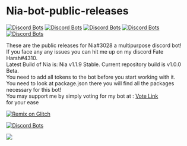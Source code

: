 # Nia-bot-public-releases
[![Discord Bots](https://top.gg/api/widget/owner/640547201851850752.svg?noavatar=true)](https://top.gg/bot/640547201851850752) [![Discord Bots](https://top.gg/api/widget/lib/640547201851850752.svg?noavatar=true)](https://top.gg/bot/640547201851850752) [![Discord Bots](https://top.gg/api/widget/upvotes/640547201851850752.svg?noavatar=true)](https://top.gg/bot/640547201851850752) [![Discord Bots](https://top.gg/api/widget/servers/640547201851850752.svg?noavatar=true)](https://top.gg/bot/640547201851850752) [![Discord Bots](https://top.gg/api/widget/status/640547201851850752.svg?noavatar=true)](https://top.gg/bot/640547201851850752)

These are the public releases for Nia#3028 a multipurpose discord bot!  
If you face any any issues you can hit me up on my discord Fate Harsh#4310.  
Latest Build of Nia is:  Nia v1.1.9 Stable. Current repository build is v1.0.0 Beta.  
You need to add all tokens to the bot before you start working with it.  
You need to look at package.json there you will find all the packages necessary for this bot!  
You may support me by simply voting for my bot at : [Vote Link](https://top.gg/bot/640547201851850752/vote)  
for your ease   

[![Remix on Glitch](https://cdn.glitch.com/2703baf2-b643-4da7-ab91-7ee2a2d00b5b%2Fremix-button.svg)](https://glitch.com/edit/#!/import/github/SoulHarsh007/nia-bot-public-releases)  
    
[![Discord Bots](https://top.gg/api/widget/640547201851850752.svg)](https://top.gg/bot/640547201851850752)  
        
<a href="http://freshworks.com/website-monitoring?utm_source=status_badge&utm_medium=status_badge" target="_blank"><img src="https://statuspage.freshping.io/badge/81acbd5c-29a0-48a9-a41f-4c75fecf1f92?0.3555772122254719"/> </a>

